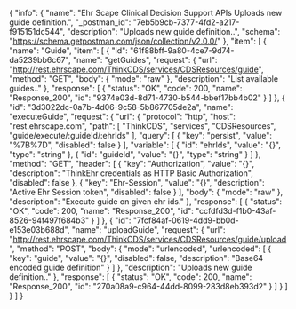 {
  "info": {
    "name": "Ehr Scape Clinical Decision Support APIs Uploads new guide definition.",
    "_postman_id": "7eb5b9cb-7377-4fd2-a217-f915151dc544",
    "description": "Uploads new guide definition..",
    "schema": "https://schema.getpostman.com/json/collection/v2.0.0/"
  },
  "item": [
    {
      "name": "Guide",
      "item": [
        {
          "id": "61f88bff-9a80-4ce7-9d74-da5239bb6c67",
          "name": "getGuides",
          "request": {
            "url": "http://rest.ehrscape.com/ThinkCDS/services/CDSResources/guide",
            "method": "GET",
            "body": {
              "mode": "raw"
            },
            "description": "List available guides.."
          },
          "response": [
            {
              "status": "OK",
              "code": 200,
              "name": "Response_200",
              "id": "9374e03d-8d71-4730-b544-bbef17bb4b02"
            }
          ]
        },
        {
          "id": "3d3022dc-0a7b-4d06-9c58-5b867705de2a",
          "name": "executeGuide",
          "request": {
            "url": {
              "protocol": "http",
              "host": "rest.ehrscape.com",
              "path": [
                "ThinkCDS",
                "services",
                "CDSResources",
                "guide/execute/:guideId/:ehrIds"
              ],
              "query": [
                {
                  "key": "persist",
                  "value": "%7B%7D",
                  "disabled": false
                }
              ],
              "variable": [
                {
                  "id": "ehrIds",
                  "value": "{}",
                  "type": "string"
                },
                {
                  "id": "guideId",
                  "value": "{}",
                  "type": "string"
                }
              ]
            },
            "method": "GET",
            "header": [
              {
                "key": "Authorization",
                "value": "{}",
                "description": "ThinkEhr credentials as HTTP Basic Authorization",
                "disabled": false
              },
              {
                "key": "Ehr-Session",
                "value": "{}",
                "description": "Active Ehr Session token",
                "disabled": false
              }
            ],
            "body": {
              "mode": "raw"
            },
            "description": "Execute guide on given ehr ids."
          },
          "response": [
            {
              "status": "OK",
              "code": 200,
              "name": "Response_200",
              "id": "ccfdfd3d-f1b0-43af-8526-94f497f684b3"
            }
          ]
        },
        {
          "id": "7fcf84af-0619-4dd9-bb0d-e153e03b688d",
          "name": "uploadGuide",
          "request": {
            "url": "http://rest.ehrscape.com/ThinkCDS/services/CDSResources/guide/upload",
            "method": "POST",
            "body": {
              "mode": "urlencoded",
              "urlencoded": [
                {
                  "key": "guide",
                  "value": "{}",
                  "disabled": false,
                  "description": "Base64 encoded guide definition"
                }
              ]
            },
            "description": "Uploads new guide definition.."
          },
          "response": [
            {
              "status": "OK",
              "code": 200,
              "name": "Response_200",
              "id": "270a08a9-c964-44dd-8099-283d8eb393d2"
            }
          ]
        }
      ]
    }
  ]
}